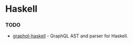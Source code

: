 # Haskell

### TODO

- [graphql-haskell](https://github.com/jdnavarro/graphql-haskell) - GraphQL AST and parser for Haskell.
